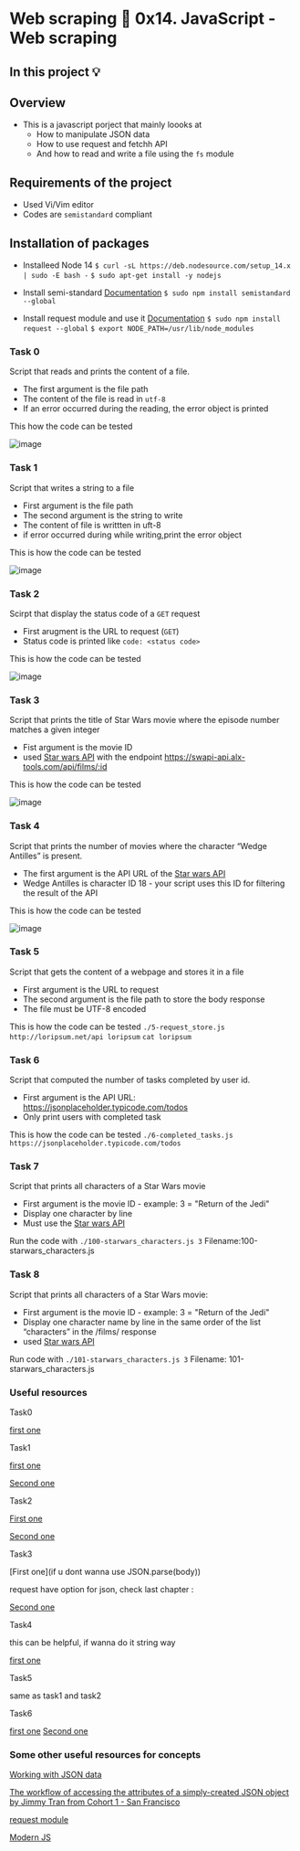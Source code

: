 # Web scraping :page_with_curl: 0x14. JavaScript - Web scraping
## In this project :bulb:
## Overview
- This is a javascript porject that mainly loooks at
  - How to manipulate JSON data
  - How to use request and fetchh API
  - And how to read and write a file using the `fs` module
## Requirements of the project
- Used Vi/Vim editor
- Codes are `semistandard` compliant

## Installation of packages
- Installeed Node 14
`$ curl -sL https://deb.nodesource.com/setup_14.x | sudo -E bash -`
`$ sudo apt-get install -y nodejs`

- Install semi-standard
[Documentation](https://intranet.alxswe.com/rltoken/GXh9DyGGivUB7pdq9Oqmzg)
`$ sudo npm install semistandard --global`

- Install request module and use it
[Documentation](https://intranet.alxswe.com/rltoken/goymbxGy-cTc5ZdKBTUcTQ)
`$ sudo npm install request --global`
`$ export NODE_PATH=/usr/lib/node_modules`



### Task 0
Script that reads and prints the content of a file.
- The first argument is the file path
- The content of the file is read in `utf-8`
- If an error occurred during the reading, the error object is printed

This how the code can be tested

![image](https://github.com/arkoaikins/alx-system_engineering-devops/assets/110135034/085319c7-2b88-4686-a6cf-741c5c98e77e)


### Task 1
Script that writes a string to a file
- First argument is the file path
- The second argument is the string to write
- The content of file is writtten in uft-8
- if error occurred during while writing,print the error object

This is how the code can be tested

![image](https://github.com/arkoaikins/alx-higher_level_programming/assets/110135034/bd9c9c40-2acf-46b6-9df5-90cbed1ba6d5)

### Task 2
Scirpt that display the status code of a `GET` request
- First arugment is the URL to request (`GET`)
- Status code is printed like `code: <status code>`

This is how the code can be tested

![image](https://github.com/arkoaikins/alx-higher_level_programming/assets/110135034/590e973f-f9a1-47ff-b6e7-e8977f6ac343)


### Task 3
Script that prints the title of Star Wars movie where the episode number matches a given integer
- Fist argument is the movie ID
- used [Star wars API](https://intranet.alxswe.com/rltoken/HwLU2L7tJ4TEjzfTBc7zTA) with the endpoint 
https://swapi-api.alx-tools.com/api/films/:id

This is how the code can be tested

![image](https://github.com/arkoaikins/alx-higher_level_programming/assets/110135034/68ee11f2-457d-4abd-99f5-6c11446bf8d6)

### Task 4
Script that prints the number of movies where the character “Wedge Antilles” is present.
- The first argument is the API URL of the [Star wars API](https://intranet.alxswe.com/rltoken/HwLU2L7tJ4TEjzfTBc7zTA)
- Wedge Antilles is character ID 18 - your script uses this ID for filtering the result of the API

This is how the code can be tested

![image](https://github.com/arkoaikins/alx-higher_level_programming/assets/110135034/113ab56a-77e1-4754-8ec1-bafb23345ff1)


### Task 5
Script that gets the content of a webpage and stores it in a file
- First argument is the URL to request
- The second argument is the file path to store the body response
- The file  must be UTF-8 encoded

This is how the code can be tested
`./5-request_store.js http://loripsum.net/api loripsum`
`cat loripsum`

### Task 6
Script that computed the number of tasks completed by user id.
- First argument is the API URL: https://jsonplaceholder.typicode.com/todos
- Only print users with completed task

This is how the code can be tested
`./6-completed_tasks.js https://jsonplaceholder.typicode.com/todos`

### Task 7
Script that prints all characters of a Star Wars movie
- First argument is the movie ID - example: 3 = "Return of the Jedi"
- Display one character by line
- Must use the [Star wars API](https://intranet.alxswe.com/rltoken/HwLU2L7tJ4TEjzfTBc7zTA)

Run the code with
`./100-starwars_characters.js 3`
Filename:100-starwars_characters.js

### Task 8
Script that prints all characters of a Star Wars movie:
- First argument is the movie ID - example: 3 = "Return of the Jedi"
- Display one character name by line in the same order of the list “characters” in the /films/ response
- used [Star wars API](https://intranet.alxswe.com/rltoken/HwLU2L7tJ4TEjzfTBc7zTA)

Run code with
`./101-starwars_characters.js 3`
Filename: 101-starwars_characters.js

### Useful resources
Task0

[first one](https://nodejs.dev/en/learn/reading-files-with-nodejs/)

Task1

[first one](https://nodejs.dev/en/learn/writing-files-with-nodejs/)

[Second one](https://blog.logrocket.com/using-writefilesync-node-js/)

Task2

[First one](https://www.geeksforgeeks.org/node-js-request-module/)

[Second one](https://www.scaler.com/topics/nodejs/node-js-request/)

Task3

[First one](if u dont wanna use JSON.parse(body))

request have option for json, check last chapter :

[Second one](https://dev.to/isalevine/three-ways-to-retrieve-json-from-the-web-using-node-js-3c88)

Task4

this can be helpful, if wanna do it string way

[first one](https://stackabuse.com/javascript-how-to-count-the-number-of-substring-occurrences-in-a-string/)

Task5

same as task1 and task2

Task6

[first one](https://www.microverse.org/blog/how-to-loop-through-the-array-of-json-objects-in-javascript)
[Second one](https://www.scaler.com/topics/add-property-to-object-javascript/)


### Some other useful resources for concepts

[Working with JSON data](https://intranet.alxswe.com/rltoken/ONv-sSv-FA87Mc5rMZmO6A)

[The workflow of accessing the attributes of a simply-created JSON object by Jimmy Tran from Cohort 1 - San Francisco](https://intranet.alxswe.com/rltoken/zm0h7FqpQCZZpPZqxxwLxA)

[request module](https://intranet.alxswe.com/rltoken/goymbxGy-cTc5ZdKBTUcTQ)

[Modern JS](https://intranet.alxswe.com/rltoken/j2PStAUtVPdXKwrrFxpt0g)

